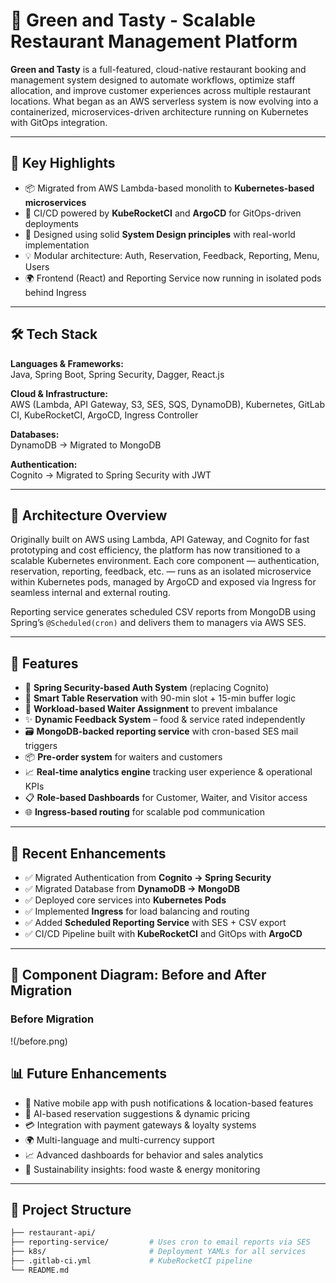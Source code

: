 # 🌱 Green and Tasty - Scalable Restaurant Management Platform

**Green and Tasty** is a full-featured, cloud-native restaurant booking and management system designed to automate workflows, optimize staff allocation, and improve customer experiences across multiple restaurant locations. What began as an AWS serverless system is now evolving into a containerized, microservices-driven architecture running on Kubernetes with GitOps integration.

---

## 🚀 Key Highlights

- 📦 Migrated from AWS Lambda-based monolith to **Kubernetes-based microservices**
- 🔄 CI/CD powered by **KubeRocketCI** and **ArgoCD** for GitOps-driven deployments
- 🧠 Designed using solid **System Design principles** with real-world implementation
- 💡 Modular architecture: Auth, Reservation, Feedback, Reporting, Menu, Users
- 🌍 Frontend (React) and Reporting Service now running in isolated pods behind Ingress

---

## 🛠️ Tech Stack

**Languages & Frameworks:**  
Java, Spring Boot, Spring Security, Dagger, React.js

**Cloud & Infrastructure:**  
AWS (Lambda, API Gateway, S3, SES, SQS, DynamoDB), Kubernetes, GitLab CI, KubeRocketCI, ArgoCD, Ingress Controller

**Databases:**  
DynamoDB → Migrated to MongoDB

**Authentication:**  
Cognito → Migrated to Spring Security with JWT

---

## 📐 Architecture Overview

Originally built on AWS using Lambda, API Gateway, and Cognito for fast prototyping and cost efficiency, the platform has now transitioned to a scalable Kubernetes environment. Each core component — authentication, reservation, reporting, feedback, etc. — runs as an isolated microservice within Kubernetes pods, managed by ArgoCD and exposed via Ingress for seamless internal and external routing.

Reporting service generates scheduled CSV reports from MongoDB using Spring’s `@Scheduled(cron)` and delivers them to managers via AWS SES.

---

## 🔑 Features

- 🔐 **Spring Security-based Auth System** (replacing Cognito)
- 🧾 **Smart Table Reservation** with 90-min slot + 15-min buffer logic
- 🤖 **Workload-based Waiter Assignment** to prevent imbalance
- ✨ **Dynamic Feedback System** – food & service rated independently
- 🗃️ **MongoDB-backed reporting service** with cron-based SES mail triggers
- 📦 **Pre-order system** for waiters and customers
- 📈 **Real-time analytics engine** tracking user experience & operational KPIs
- 📋 **Role-based Dashboards** for Customer, Waiter, and Visitor access
- 🌐 **Ingress-based routing** for scalable pod communication

---

## 🔄 Recent Enhancements

- ✅ Migrated Authentication from **Cognito → Spring Security**
- ✅ Migrated Database from **DynamoDB → MongoDB**
- ✅ Deployed core services into **Kubernetes Pods**
- ✅ Implemented **Ingress** for load balancing and routing
- ✅ Added **Scheduled Reporting Service** with SES + CSV export
- ✅ CI/CD Pipeline built with **KubeRocketCI** and GitOps with **ArgoCD**

---
## 📐 Component Diagram: Before and After Migration

### **Before Migration**
!(/before.png)
## 📊 Future Enhancements

- 📱 Native mobile app with push notifications & location-based features  
- 🧠 AI-based reservation suggestions & dynamic pricing  
- 💳 Integration with payment gateways & loyalty systems  
- 🌍 Multi-language and multi-currency support  
- 📈 Advanced dashboards for behavior and sales analytics  
- 🌱 Sustainability insights: food waste & energy monitoring

---

## 📁 Project Structure

```bash
├── restaurant-api/
├── reporting-service/         # Uses cron to email reports via SES
├── k8s/                       # Deployment YAMLs for all services
├── .gitlab-ci.yml             # KubeRocketCI pipeline
└── README.md
